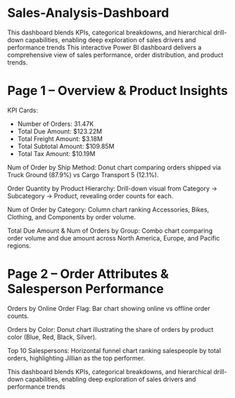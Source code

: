 # Sales-Analysis-Dashboard
This dashboard blends KPIs, categorical breakdowns, and hierarchical drill-down capabilities, enabling deep exploration of sales drivers and performance trends
This interactive Power BI dashboard delivers a comprehensive view of sales performance, order distribution, and product trends.

# Page 1 – Overview & Product Insights

KPI Cards:
- Number of Orders: 31.47K
- Total Due Amount: $123.22M
- Total Freight Amount: $3.18M
- Total Subtotal Amount: $109.85M
- Total Tax Amount: $10.19M

Num of Order by Ship Method: Donut chart comparing orders shipped via Truck Ground (87.9%) vs Cargo Transport 5 (12.1%).

Order Quantity by Product Hierarchy: Drill-down visual from Category → Subcategory → Product, revealing order counts for each.

Num of Order by Category: Column chart ranking Accessories, Bikes, Clothing, and Components by order volume.

Total Due Amount & Num of Orders by Group: Combo chart comparing order volume and due amount across North America, Europe, and Pacific regions.

# Page 2 – Order Attributes & Salesperson Performance

Orders by Online Order Flag: Bar chart showing online vs offline order counts.

Orders by Color: Donut chart illustrating the share of orders by product color (Blue, Red, Black, Silver).

Top 10 Salespersons: Horizontal funnel chart ranking salespeople by total orders, highlighting Jillian as the top performer.

This dashboard blends KPIs, categorical breakdowns, and hierarchical drill-down capabilities, enabling deep exploration of sales drivers and performance trends

